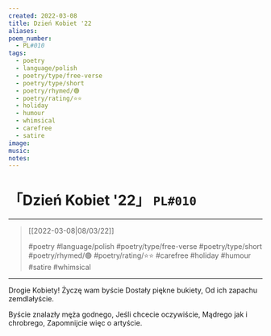 ```yaml
---
created: 2022-03-08
title: Dzień Kobiet '22
aliases:
poem_number:
  - PL#010
tags:
  - poetry
  - language/polish
  - poetry/type/free-verse
  - poetry/type/short
  - poetry/rhymed/🟢
  - poetry/rating/⭐⭐
  - holiday
  - humour
  - whimsical
  - carefree
  - satire
image:
music:
notes:
---
```

# 「Dzień Kobiet '22」 `PL#010`

---

> [[2022-03-08|08/03/22]]
> 
> #poetry 
> #language/polish 
> #poetry/type/free-verse #poetry/type/short 
> #poetry/rhymed/🟢 
> #poetry/rating/⭐⭐ 
> #carefree #holiday #humour #satire #whimsical 

---

Drogie Kobiety!
Życzę wam byście
Dostały piękne bukiety,
Od ich zapachu zemdlałyście.

Byście znalazły męża godnego,
Jeśli chcecie oczywiście,
Mądrego jak i chrobrego,
Zapomnijcie więc o artyście.